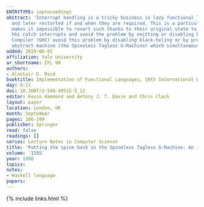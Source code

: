 ```yaml
---
ENTRYTYPE: inproceedings
abstract: 'Interrupt handling is a tricky business in lazy functional languages: we have to make sure that thunks that are being evaluated can be halted
  and later restarted if and when they are required. This is a particular problem for implementations which use black-holing. Black-Holing deliberately
  makes it impossible to revert such thunks to their original state to avoid a serious space leak. Interactive Haskell implementations such as Hugs and
  hbi catch interrupts and avoid the problem by omitting or disabling black-holing. Batch mode Haskell implementations such as HBC and the Glasgow Haskell
  Compiler (GHC) avoid this problem by disabling black-holing or by providing no way to catch interrupts. This paper describes a modification to GHC''s
  abstract machine (the Spineless Tagless G-Machine) which simultaneously supports both interrupts and black-holing.'
added: 2019-06-01
affiliation: Yale University
ar_shortname: IFL 98
authors:
- Alastair D. Reid
booktitle: Implementation of Functional Languages, 10th International Workshop (IFL'98) Selected Papers
day: 9-11
doi: 10.1007/3-540-48515-5_12
editor: Kevin Hammond and Antony J. T. Davie and Chris Clack
layout: paper
location: London, UK
month: September
pages: 186-199
publisher: Springer
read: false
readings: []
series: Lecture Notes in Computer Science
title: 'Putting the spine back in the Spineless Tagless G-Machine: An implementation of resumable black-holes'
volume: '1595'
year: 1998
topics:
notes:
- Haskell language
papers:
---
```


{% include links.html %}
